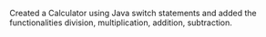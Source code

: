 Created a Calculator using Java switch statements and added the functionalities division, multiplication, addition, subtraction.
